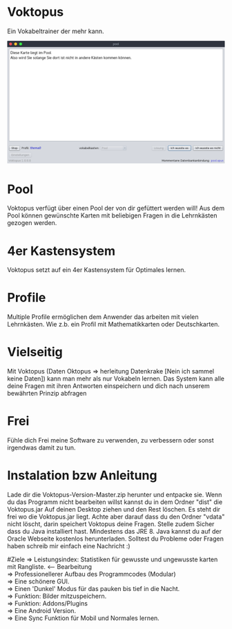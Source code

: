 # Voktopus
Ein Vokabeltrainer der mehr kann. 

![Voktopus](/screen0.png?raw=true "Voktopus 1.0.0.0")

# Pool
Voktopus verfügt über einen Pool der von dir gefüttert werden will!
Aus dem Pool können gewünschte Karten mit beliebigen Fragen in die Lehrnkästen gezogen werden.

# 4er Kastensystem
Voktopus setzt auf ein 4er Kastensystem für Optimales lernen.

# Profile
Multiple Profile ermöglichen dem Anwender das arbeiten mit vielen Lehrnkästen.
Wie z.b. ein Profil mit Mathematikkarten oder Deutschkarten.

# Vielseitig
Mit Voktopus (Daten Oktopus => herleitung Datenkrake [Nein ich sammel keine Daten]) kann man mehr 
als nur Vokabeln lernen. Das System kann alle deine Fragen mit ihren Antworten einspeichern und dich
nach unserem bewährten Prinzip abfragen

# Frei
Fühle dich Frei meine Software zu verwenden, zu verbessern oder sonst irgendwas damit zu tun.

# Instalation bzw Anleitung
Lade dir die Voktopus-Version-Master.zip herunter und entpacke sie.
Wenn du das Programm nicht bearbeiten willst kannst du in dem Ordner "dist" die Voktopus.jar
Auf deinen Desktop ziehen und den Rest löschen.
Es steht dir frei wo die Voktopus.jar liegt. Achte aber darauf dass du den Ordner "vdata" nicht löscht, darin
speichert Voktopus deine Fragen.
Stelle zudem Sicher dass du Java installiert hast. Mindestens das JRE 8.
Java kannst du auf der Oracle Webseite kostenlos herunterladen.
Solltest du Probleme oder Fragen haben schreib mir einfach eine Nachricht :)

#Ziele
=> Leistungsindex: Statistiken für gewusste und ungewusste karten mit Rangliste. <-- Bearbeitung <br>
=> Professionellerer Aufbau des Programmcodes (Modular)<br>
=> Eine schönere GUI. <br>
=> Einen 'Dunkel' Modus für das pauken bis tief in die Nacht. <br>
=> Funktion: Bilder mitzuspeichern. <br>
=> Funktion: Addons/Plugins <br>
=> Eine Android Version. <br>
=> Eine Sync Funktion für Mobil und Normales lernen. <br>

